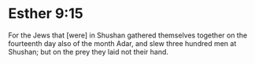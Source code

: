 # Esther 9:15

For the Jews that [were] in Shushan gathered themselves together on the fourteenth day also of the month Adar, and slew three hundred men at Shushan; but on the prey they laid not their hand.